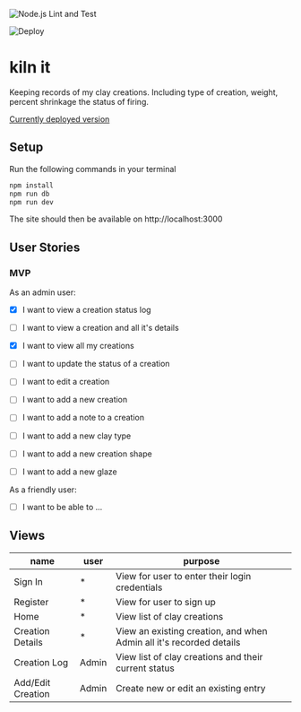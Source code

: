 ![Node.js Lint and Test](https://github.com/emilyparkes/kiln-it/workflows/Node.js%20Lint%20and%20Test/badge.svg)

![Deploy](https://github.com/emilyparkes/kiln-it/workflows/Deploy/badge.svg?event=deployment_status)

# kiln it
Keeping records of my clay creations. Including type of creation, weight, percent shrinkage the status of firing.

[Currently deployed version](https://kiln-it.herokuapp.com/)


## Setup

<!-- Create a `.env` file in the main directory and add:

```sh
JWT_SECRET="a fun secret"
``` -->

Run the following commands in your terminal

```sh
npm install
npm run db
npm run dev
```

The site should then be available on http://localhost:3000

## User Stories

### MVP

As an admin user:
- [x] I want to view a creation status log
- [ ] I want to view a creation and all it's details
- [x] I want to view all my creations
- [ ] I want to update the status of a creation
- [ ] I want to edit a creation
- [ ] I want to add a new creation
- [ ] I want to add a note to a creation
- [ ] I want to add a new clay type
- [ ] I want to add a new creation shape
- [ ] I want to add a new glaze


As a friendly user:
- [ ] I want to be able to ...


## Views
  | name | user | purpose |
  | --- | --- | --- |
  | Sign In | * | View for user to enter their login credentials |
  | Register | * | View for user to sign up |
  | Home | * | View list of clay creations |
  | Creation Details | * | View an existing creation, and when Admin all it's recorded details |
  | Creation Log | Admin | View list of clay creations and their current status |
  | Add/Edit Creation | Admin | Create new or edit an existing entry |

  
<!-- 
## API 

All these routes should be protected

| Method | Endpoint | User | Usage | Response |
| --- | --- | --- | --- | --- |
| Post | /api/auth/signin | Sign In a User | The Users JWT Token |
| Post | /api/auth/register | Register a User | The Users JWT Token |
| TBC | -->
